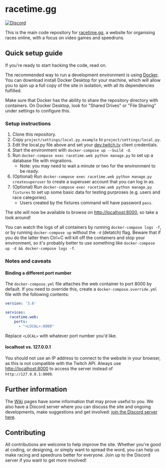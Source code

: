 # racetime.gg

[![Discord](https://discordapp.com/api/guilds/660452709044060171/embed.png?style=shield)](https://discord.gg/65cvHG3)

This is the main code repository for [racetime.gg](https://racetime.gg), a
website for organising races online, with a focus on video games and speedruns.

## Quick setup guide

If you're ready to start hacking the code, read on.

The recommended way to run a development environment is using
[Docker](https://www.docker.com/). You can download install Docker Desktop
for your machine, which will allow you to spin up a full copy of the site in
isolation, with all its dependencies fulfilled.

Make sure that Docker has the ability to share the repository directory with
containers. On Docker Desktop, look for "Shared Drives" or "File Sharing" under
settings to configure this.

### Setup instructions

1. Clone this repository.
1. Copy `project/settings/local.py.example` to `project/settings/local.py`.
1. Edit the local.py file above and set your
   [dev.twitch.tv](https://dev.twitch.tv) client credentials.
1. Start the environment with `docker-compose up --build -d`.
1. Run `docker-compose exec racetime.web python manage.py` to set up a database
   file with migrations.
   * Note: you may need to wait a minute or two for the environment to be ready.
1. (Optional) Run
   `docker-compose exec racetime.web python manage.py createsuperuser` to
   create a superuser account that you can log in as.
1. (Optional) Run
   `docker-compose exec racetime.web python manage.py fixtures` to set up some
   basic data for testing purproses (e.g. users and race categories).
   * Users created by the fixtures command will have password `pass`.

The site will now be available to browse on
[http://localhost:8000](http://localhost:8000), so take a look around!

You can watch the logs of all containers by running `docker-compose logs -f`,
or by running `docker-compose up` without the `-d` (detatch) flag. Beware that
if you do the latter then Ctrl+C will kill off the containers and stop your
environment, so it's probably better to use something like
`docker-compose up -d && docker-compose logs -f`.

### Notes and caveats

#### Binding a different port number

The `docker-compose.yml` file attaches the web container to port 8000 by
default. If you need to override this, create a `docker-compose.override.yml`
file with the following contents:

```yaml
version: '3.6'

services:
  racetime.web:
    ports:
      - "<LOCAL>:8000"
```

Replace `<LOCAL>` with whatever port number you'd like.

#### localhost vs. 127.0.0.1

You should not use an IP address to connect to the website in your browser, as
this is not compatible with the Twitch API. Always use
[http://localhost:8000](http://localhost:8000) to access the server instead of
`http://127.0.0.1:8000`.

## Further information

The [Wiki](https://github.com/deains/racetime-app/wiki) pages have some information that may prove useful to you.
We also have a Discord server where you can discuss the site and ongoing
developments, make suggestions and get involved:
[join the Discord server here](https://discord.gg/65cvHG3).

## Contributing

All contributions are welcome to help improve the site. Whether you're good at
coding, or designing, or simply want to spread the word, you can help us make
racing and speedruns better for everyone. Join up to the Discord server if you
want to get more involved!

